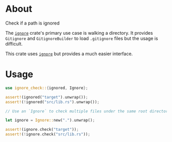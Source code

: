 # About

Check if a path is ignored

The [`ignore`] crate's primary use case is walking a directory.
It provides `Gitignore` and `GitignoreBuilder` to load `.gitignore` files but the usage is
difficult.

This crate uses [`ignore`] but provides a much easier interface.

[`ignore`]: https://crates.io/crates/ignore

# Usage

```rust
use ignore_check::{ignored, Ignore};

assert!(ignored("target").unwrap());
assert!(!ignored("src/lib.rs").unwrap());

// Use an `Ignore` to check multiple files under the same root directory:

let ignore = Ignore::new(".").unwrap();

assert!(ignore.check("target"));
assert!(!ignore.check("src/lib.rs"));
```


